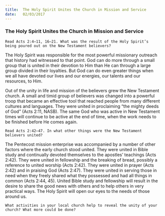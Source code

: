 ```yaml
---
title:  The Holy Spirit Unites the Church in Mission and Service
date:   02/03/2017
---
```


### The Holy Spirit Unites the Church in Mission and Service

`Read Acts 2:4–11, 16–21. What was the result of the Holy Spirit’s being poured out on the New Testament believers?`

The Holy Spirit was responsible for the most powerful missionary outreach that history had witnessed to that point. God can do more through a small group that is united in their devotion to Him than He can through a large group divided in their loyalties. But God can do even greater things when we all have devoted our lives and our energies, our talents and our resources, to Him. 

Out of the unity in life and mission of the believers grew the New Testament church. A small and timid group of believers was changed into a powerful troop that became an effective tool that reached people from many different cultures and languages. They were united in proclaiming “the mighty deeds of God” (Acts 2:11, NASB). The same God who was active in New Testament times will continue to be active at the end of time, when the work needs to be finished before He comes again.

`Read Acts 2:42–47. In what other things were the New Testament believers united?` 

The Pentecost mission enterprise was accompanied by a number of other factors where the early church stood united. They were united in Bible study and continually devoted themselves to the apostles’ teachings (Acts 2:42). They were united in fellowship and the breaking of bread, possibly a reference to united worship (Acts 2:42). They were united in prayer (Acts 2:42) and in praising God (Acts 2:47). They were united in serving those in need when they freely shared what they possessed and had all things in common (Acts 2:44, 45). United Bible study and fellowship will result in the desire to share the good news with others and to help others in very practical ways. The Holy Spirit will open our eyes to the needs of those around us. 

`What activities in your local church help to reveal the unity of your church? What more could be done?`
